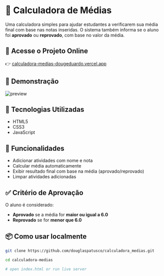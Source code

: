 # 📘 Calculadora de Médias

Uma calculadora simples para ajudar estudantes a verificarem sua média final com base nas notas inseridas. O sistema também informa se o aluno foi **aprovado** ou **reprovado**, com base no valor da média.

## 🧮 Acesse o Projeto Online

👉 [calculadora-medias-dougeduardo.vercel.app](https://calculadora-medias-dougeduardo.vercel.app/)

## 📸 Demonstração

![preview](https://i.imgur.com/zjFKxG1.png)

## 🚀 Tecnologias Utilizadas

- HTML5
- CSS3
- JavaScript

## 🧰 Funcionalidades

- Adicionar atividades com nome e nota
- Calcular média automaticamente
- Exibir resultado final com base na média (aprovado/reprovado)
- Limpar atividades adicionadas

## ✅ Critério de Aprovação

O aluno é considerado:
- **Aprovado** se a média for **maior ou igual a 6.0**
- **Reprovado** se for **menor que 6.0**

## 📦 Como usar localmente

```bash
git clone https://github.com/douglaspatusco/calculadora_medias.git

cd calculadora-medias

# open index.html or run live server
```
